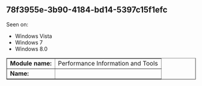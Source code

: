 ## 78f3955e-3b90-4184-bd14-5397c15f1efc

Seen on:
* Windows Vista
* Windows 7
* Windows 8.0

<table border="1" class="docutils">
  <tbody>
    <tr>
      <td><b>Module name:</b></td>
      <td>Performance Information and Tools</td>
    </tr>
    <tr>
      <td><b>Name:</b></td>
      <td>&nbsp;</td>
    </tr>
  </tbody>
</table>

